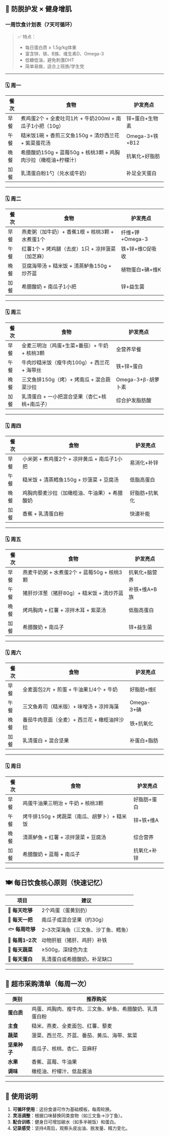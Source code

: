 ## 📅 防脱护发 × 健身增肌

### 一周饮食计划表（7天可循环）

> ✅ 特点：
> - 每日蛋白质 ≥ 1.5g/kg体重
> - 富含锌、铁、B族、维生素D、Omega-3
> - 低糖低油，避免刺激DHT
> - 简单易做，适合上班族/学生党

---

### 🗓️ **周一**

| 餐次 | 食物                                       | 护发亮点          |
|----|------------------------------------------|---------------|
| 早餐 | 煮鸡蛋2个 + 全麦吐司1片 + 牛奶200ml + 南瓜子1小把（10g）   | 锌+蛋白+生物素      |
| 午餐 | 糙米饭1碗 + 香煎三文鱼150g + 清炒西兰花 + 紫菜蛋花汤        | Omega-3+铁+B12 |
| 晚餐 | 希腊酸奶150g + 蓝莓50g + 核桃3颗 + 鸡胸肉沙拉（橄榄油+柠檬汁） | 抗氧化+好脂肪       |
| 加餐 | 乳清蛋白粉1勺（兑水或牛奶）                           | 补足全天蛋白        |

---

### 🗓️ **周二**

| 餐次 | 食物                            | 护发亮点         |
|----|-------------------------------|--------------|
| 早餐 | 燕麦粥（加牛奶）+ 香蕉1根 + 核桃3颗 + 水煮蛋1个 | 纤维+钾+Omega-3 |
| 午餐 | 红薯1个 + 烤鸡腿（去皮）1只 + 凉拌菠菜（加芝麻）  | 铁+锌+维C促吸收    |
| 晚餐 | 豆腐海带汤 + 糙米饭 + 清蒸鲈鱼150g + 炒芥蓝  | 植物蛋白+碘+维K    |
| 加餐 | 希腊酸奶 + 南瓜子1小把                 | 锌+益生菌        |

---

### 🗓️ **周三**

| 餐次 | 食物                         | 护发亮点           |
|----|----------------------------|----------------|
| 早餐 | 全麦三明治（鸡蛋+生菜+番茄）+ 牛奶 + 核桃3颗 | 全营养早餐          |
| 午餐 | 牛肉炒糙米饭（瘦牛肉100g）+ 西兰花 + 海带丝 | 铁+锌+蛋白         |
| 晚餐 | 三文鱼排150g（烤）+ 烤南瓜 + 混合蔬菜沙拉  | Omega-3+β-胡萝卜素 |
| 加餐 | 乳清蛋白 + 一小把混合坚果（杏仁+核桃+南瓜子）  | 综合护发脂肪酸        |

---

### 🗓️ **周四**

| 餐次 | 食物                          | 护发亮点    |
|----|-----------------------------|---------|
| 早餐 | 小米粥 + 煮鸡蛋2个 + 凉拌黄瓜 + 南瓜子1小把 | 易消化+补锌  |
| 午餐 | 糙米饭 + 清蒸鳕鱼150g + 炒菠菜 + 豆腐汤  | 低脂高蛋白   |
| 晚餐 | 鸡胸肉藜麦沙拉（加橄榄油、牛油果）+ 希腊酸奶     | 好脂肪+抗氧化 |
| 加餐 | 香蕉 + 乳清蛋白粉                  | 快速补能    |

---

### 🗓️ **周五**

| 餐次 | 食物                           | 护发亮点     |
|----|------------------------------|----------|
| 早餐 | 燕麦牛奶粥 + 水煮蛋2个 + 蓝莓50g + 核桃3颗 | 抗氧化+脑营养  |
| 午餐 | 猪肝炒洋葱（猪肝80g）+ 糙米饭 + 清炒芥蓝     | 补铁+维A+B族 |
| 晚餐 | 烤鸡胸肉 + 红薯 + 凉拌木耳 + 紫菜汤       | 低脂高蛋白    |
| 加餐 | 希腊酸奶 + 南瓜子                   | 锌+益生菌    |

---

### 🗓️ **周六**

| 餐次 | 食物                         | 护发亮点      |
|----|----------------------------|-----------|
| 早餐 | 全麦面包2片 + 煎蛋 + 牛油果1/4个 + 牛奶 | 好脂肪+维E    |
| 午餐 | 三文鱼寿司（糙米版）+ 味噌汤 + 凉拌海藻     | Omega-3+碘 |
| 晚餐 | 番茄牛肉意面（全麦）+ 西兰花 + 橄榄油拌沙拉   | 铁+抗氧化     |
| 加餐 | 乳清蛋白 + 混合坚果                | 补蛋白+脂肪    |

---

### 🗓️ **周日**

| 餐次 | 食物                         | 护发亮点   |
|----|----------------------------|--------|
| 早餐 | 鸡蛋牛油果三明治 + 牛奶 + 核桃3颗       | 好脂肪+蛋白 |
| 午餐 | 烤牛排150g + 烤蔬菜（南瓜、胡萝卜）+ 糙米饭 | 锌+铁+维A |
| 晚餐 | 清蒸鲈鱼 + 红薯 + 凉拌菠菜 + 豆腐汤     | 综合营养   |
| 加餐 | 希腊酸奶 + 蓝莓 + 南瓜子            | 抗氧化+补锌 |

---

## 🍽️ 每日饮食核心原则（快速记忆）

| 项目            | 建议                  |
|---------------|---------------------|
| 🥚 **每天吃够**   | 2个鸡蛋（蛋黄别扔）          |
| 🥜 **每天一把**   | 南瓜子或混合坚果（约30g）      |
| 🐟 **每周吃够**   | 2–3次深海鱼（三文鱼、沙丁鱼、鳕鱼） |
| 🥩 **每周1–2次** | 动物肝脏（猪肝、鸡肝）补铁       |
| 🥬 **每天蔬菜**   | ≥500g，深绿色为主         |
| 🥛 **每天蛋白**   | 乳清蛋白或希腊酸奶，补足缺口      |

---

## 🛒 超市采购清单（每周一次）

| 类别       | 推荐购买                         |
|----------|------------------------------|
| **蛋白质**  | 鸡蛋、鸡胸肉、瘦牛肉、三文鱼、鲈鱼、希腊酸奶、乳清蛋白粉 |
| **主食**   | 糙米、燕麦、全麦面包、红薯、藜麦             |
| **蔬菜**   | 菠菜、西兰花、芥蓝、番茄、黄瓜、海带、紫菜        |
| **坚果种子** | 南瓜子、核桃、杏仁、亚麻籽                |
| **水果**   | 香蕉、蓝莓、牛油果                    |
| **调味**   | 橄榄油、柠檬汁、低盐酱油                 |

---

## 📝 使用说明

1. **可循环使用**：这份食谱可作为基础模板，每周轮换。
2. **灵活调整**：根据口味替换同类食物（如三文鱼→沙丁鱼）。
3. **配合训练**：健身日可增加碳水（如多半碗饭）和蛋白。
4. **记录感受**：坚持4周后，观察头皮出油、脱发量、精力变化。

